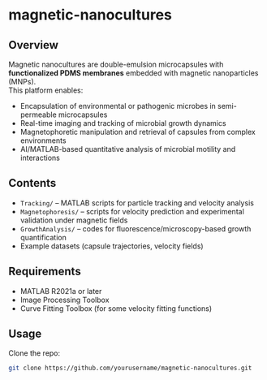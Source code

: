 # magnetic-nanocultures

## Overview
Magnetic nanocultures are double-emulsion microcapsules with **functionalized PDMS membranes** embedded with magnetic nanoparticles (MNPs).  
This platform enables:
- Encapsulation of environmental or pathogenic microbes in semi-permeable microcapsules  
- Real-time imaging and tracking of microbial growth dynamics  
- Magnetophoretic manipulation and retrieval of capsules from complex environments  
- AI/MATLAB-based quantitative analysis of microbial motility and interactions  

## Contents
- `Tracking/` – MATLAB scripts for particle tracking and velocity analysis  
- `Magnetophoresis/` – scripts for velocity prediction and experimental validation under magnetic fields  
- `GrowthAnalysis/` – codes for fluorescence/microscopy-based growth quantification  
- Example datasets (capsule trajectories, velocity fields)  

## Requirements
- MATLAB R2021a or later  
- Image Processing Toolbox  
- Curve Fitting Toolbox (for some velocity fitting functions)  

## Usage
Clone the repo:
```bash
git clone https://github.com/yourusername/magnetic-nanocultures.git
